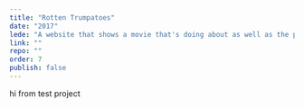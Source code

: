 ```yaml
---
title: "Rotten Trumpatoes"
date: "2017"
lede: "A website that shows a movie that's doing about as well as the president."
link: ""
repo: ""
order: 7
publish: false
---
```


hi from test project
